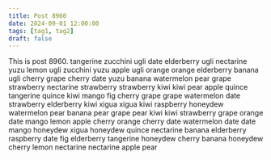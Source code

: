 ```yaml
---
title: Post 8960
date: 2024-09-01 12:00:00
tags: [tag1, tag2]
draft: false
---
```

This is post 8960.
tangerine
zucchini
ugli
date
elderberry
ugli
nectarine
yuzu
lemon
ugli
zucchini
yuzu
apple
ugli
orange
orange
elderberry
banana
ugli
cherry
grape
cherry
date
yuzu
banana
watermelon
pear
grape
strawberry
nectarine
strawberry
strawberry
kiwi
kiwi
pear
apple
quince
tangerine
quince
kiwi
mango
fig
cherry
grape
grape
watermelon
date
strawberry
elderberry
kiwi
xigua
xigua
kiwi
raspberry
honeydew
watermelon
pear
banana
pear
grape
pear
kiwi
kiwi
strawberry
grape
orange
date
mango
lemon
apple
cherry
orange
cherry
date
watermelon
date
date
mango
honeydew
xigua
honeydew
quince
nectarine
banana
elderberry
raspberry
date
fig
elderberry
tangerine
honeydew
cherry
banana
honeydew
cherry
lemon
nectarine
nectarine
apple
pear
